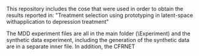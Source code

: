 This repository includes the cose that were used in order to obtain the results reported in: "Treatment selection using prototyping in latent-space withapplication to depression treatment"

The MDD experiment files are all in the main folder (\Experiment) and the synthetic data experiment, including the generation of the synthetic data are in a separate inner file. In addition, the CFRNET 
